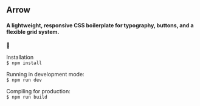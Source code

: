 ## Arrow
#### A lightweight, responsive CSS boilerplate for typography, buttons, and a flexible grid system.

🏹

Installation</br>
<code>$ npm install</code></br>

Running in development mode:</br>
<code>$ npm run dev</code></br>

Compiling for production:</br>
<code>$ npm run build</code></br>

